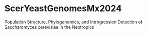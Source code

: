 # ScerYeastGenomesMx2024
Population Structure, Phylogenomics, and Introgression Detection of Saccharomyces cerevisiae in the Neotropics


